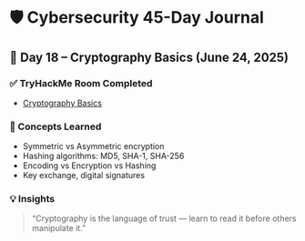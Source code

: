 # 🛡️ Cybersecurity 45-Day Journal  
## 📅 Day 18 – Cryptography Basics (June 24, 2025)

### ✅ TryHackMe Room Completed
- [Cryptography Basics](https://tryhackme.com/room/cryptography)

### 🧠 Concepts Learned
- Symmetric vs Asymmetric encryption
- Hashing algorithms: MD5, SHA-1, SHA-256
- Encoding vs Encryption vs Hashing
- Key exchange, digital signatures

### 💡 Insights
> “Cryptography is the language of trust — learn to read it before others manipulate it.”
